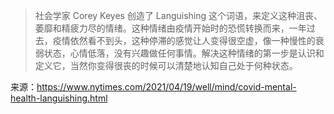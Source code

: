 > 社会学家 Corey Keyes 创造了 Languishing 这个词语，来定义这种沮丧、萎靡和精疲力尽的情绪。这种情绪由疫情开始时的恐慌转换而来，一年过去，疫情依然看不到头，这种停滞的感觉让人变得很空虚，像一种慢性的衰弱状态，心情低落，没有兴趣做任何事情。解决这种情绪的第一步是认识和定义它，当然你变得很丧的时候可以清楚地认知自己处于何种状态。

来源：https://www.nytimes.com/2021/04/19/well/mind/covid-mental-health-languishing.html